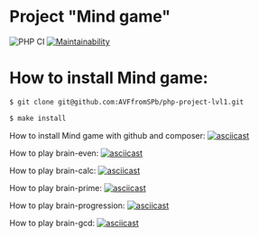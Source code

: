 # Project "Mind game"

![PHP CI](https://github.com/AVFfromSPb/php-project-lvl1/workflows/PHP%20CI/badge.svg)
[![Maintainability](https://api.codeclimate.com/v1/badges/788b204b5094ea25c016/maintainability)](https://codeclimate.com/github/AVFfromSPb/php-project-lvl1/maintainability)

# How to install Mind game:

```sh
$ git clone git@github.com:AVFfromSPb/php-project-lvl1.git

$ make install
```

How to install Mind game with github and composer:
[![asciicast](https://asciinema.org/a/dnLthgQ4PMh3qduAh7L29t4AB.svg)](https://asciinema.org/a/dnLthgQ4PMh3qduAh7L29t4AB)

How to play brain-even:
[![asciicast](https://asciinema.org/a/fQn2OVpx7YnNnvDMvZ8ohZHvu.svg)](https://asciinema.org/a/fQn2OVpx7YnNnvDMvZ8ohZHvu)

How to play brain-calc:
[![asciicast](https://asciinema.org/a/q0EIiVfjuIfiWEIS7J11KFMEc.svg)](https://asciinema.org/a/q0EIiVfjuIfiWEIS7J11KFMEc)

How to play brain-prime:
[![asciicast](https://asciinema.org/a/r8WUV6OWeJZtpcNeHukpon0Sk.svg)](https://asciinema.org/a/r8WUV6OWeJZtpcNeHukpon0Sk)

How to play brain-progression:
[![asciicast](https://asciinema.org/a/Dnn1CGfvq57bZKKFXEBBaCaqK.svg)](https://asciinema.org/a/Dnn1CGfvq57bZKKFXEBBaCaqK)

How to play brain-gcd:
[![asciicast](https://asciinema.org/a/zWb0LLnkNnJMKitujXfThnlO1.svg)](https://asciinema.org/a/zWb0LLnkNnJMKitujXfThnlO1)

